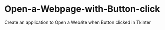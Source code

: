 # Open-a-Webpage-with-Button-click
Create an application to Open a Website when Button clicked in Tkinter
